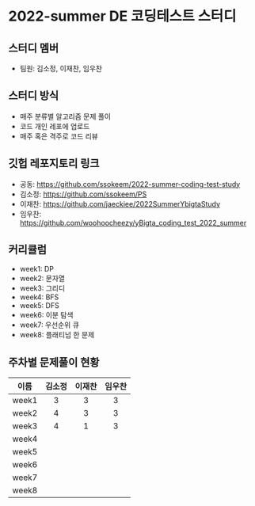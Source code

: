 # 2022-summer DE 코딩테스트 스터디

## 스터디 멤버
- 팀원: 김소정, 이재찬, 임우찬

## 스터디 방식
- 매주 분류별 알고리즘 문제 풀이
- 코드 개인 레포에 업로드
- 매주 혹은 격주로 코드 리뷰

## 깃헙 레포지토리 링크
- 공동: https://github.com/ssokeem/2022-summer-coding-test-study
- 김소정: https://github.com/ssokeem/PS
- 이재찬: https://github.com/jaeckiee/2022SummerYbigtaStudy
- 임우찬: https://github.com/woohoocheezy/yBigta_coding_test_2022_summer

## 커리큘럼
- week1: DP
- week2: 문자열
- week3: 그리디
- week4: BFS
- week5: DFS
- week6: 이분 탐색
- week7: 우선순위 큐
- week8: 플래티넘 한 문제

## 주차별 문제풀이 현황
|이름|김소정|이재찬|임우찬|
|:---:|:---:|:---:|:---:|
|week1|3|3|3|
|week2|4|3|3|
|week3|4|1|3|
|week4||||
|week5||||
|week6||||
|week7||||
|week8||||
